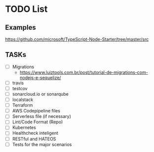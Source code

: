 # TODO List
## Examples
https://github.com/microsoft/TypeScript-Node-Starter/tree/master/src

## TASKs
- [ ] Migrations
  - https://www.luiztools.com.br/post/tutorial-de-migrations-com-nodejs-e-sequelize/
- [ ] travis
- [ ] testcov
- [ ] sonarcloud.io or sonarqube
- [ ] localstack
- [ ] Terraform
- [ ] AWS Codepipeline files
- [ ] Serverless file (if necessary)
- [ ] Lint/Code Format (Repo)
- [ ] Kubernetes
- [ ] Healthcheck inteligent
- [ ] RESTful and HATEOS
- [ ] Tests for the major scenarios
